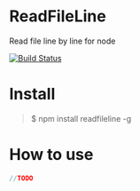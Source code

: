 # ReadFileLine

Read file line by line for node

[![Build Status](https://travis-ci.org/zenboss/readfileline.svg?branch=master)](https://travis-ci.org/zenboss/readfileline)

# Install
>$ npm install readfileline -g

# How to use

``` javascript
//TODO
```